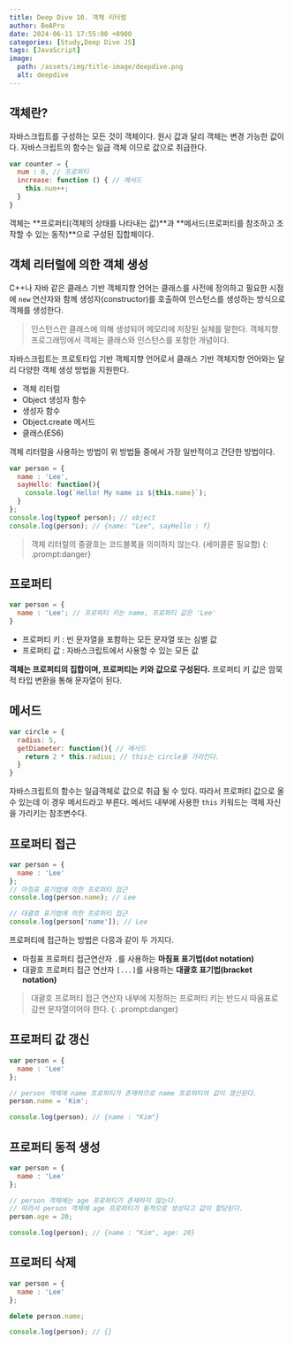 ```yaml
---
title: Deep Dive 10. 객체 리터럴
author: BeAPro
date: 2024-06-11 17:55:00 +0900
categories: [Study,Deep Dive JS]
tags: [JavaScript]
image:
  path: /assets/img/title-image/deepdive.png
  alt: deepdive
---
```


## **객체란?**
자바스크립트를 구성하는 모든 것이 객체이다. 원시 값과 달리 객체는 변경 가능한 값이다.
자바스크립트의 함수는 일급 객체 이므로 값으로 취급한다.

```js
var counter = {
  num : 0, // 프로퍼티
  increase: function () { // 메서드
    this.num++;
  }
}
```
객체는 **프로퍼티(객체의 상태를 나타내는 값)**과 **메서드(프로퍼티를 참조하고 조작할 수 있는 동작)**으로 구성된 집합체이다.

## **객체 리터럴에 의한 객체 생성**
C++나 자바 같은 클래스 기반 객체지향 언어는 클래스를 사전에 정의하고 필요한 시점에 `new` 연산자와 함께 생성자(constructor)를 호출하여 인스턴스를 생성하는 방식으로 객체를 생성한다.
> 인스턴스란 클래스에 의해 생성되어 메모리에 저장된 실체를 말한다. 객체지향 프로그래밍에서 객체는 클래스와 인스턴스를 포함한 개념이다.

자바스크립트는 프로토타입 기반 객체지향 언어로서 클래스 기반 객체지향 언어와는 달리 다양한 객체 생성 방법을 지원한다.
- 객체 리터럴
- Object 생성자 함수
- 생성자 함수
- Object.create 메서드
- 클래스(ES6)

객체 리터럴을 사용하는 방법이 위 방법들 중에서 가장 일반적이고 간단한 방법이다.

```js
var person = {
  name : 'Lee',
  sayHello: function(){
    console.log(`Hello! My name is ${this.name}`);
  }
};
console.log(typeof person); // object
console.log(person); // {name: "Lee", sayHello : f}
```
> 객체 리터럴의 중괄호는 코드블록을 의미하지 않는다. (세미콜론 필요함)
{: .prompt:danger}

## 프로퍼티
```js
var person = {
  name : 'Lee'; // 프로퍼티 키는 name, 프로퍼티 값은 'Lee'
}
```
- 프로퍼티 키 : 빈 문자열을 포함하는 모든 문자열 또는 심벌 값
- 프로퍼티 값 : 자바스크립트에서 사용할 수 있는 모든 값
  
**객체는 프로퍼티의 집합이며, 프로퍼티는 키와 값으로 구성된다.**
프로퍼티 키 값은 암묵적 타입 변환을 통해 문자열이 된다.

## 메서드
```js
var circle = {
  radius: 5,
  getDiameter: function(){ // 메서드
    return 2 * this.radius; // this는 circle을 가리킨다.
  }
}
```
자바스크립트의 함수는 일급객체로 값으로 취급 될 수 있다. 따라서 프로퍼티 값으로 올 수 있는데 이 경우 메서드라고 부른다.
메서드 내부에 사용한 `this` 키워드는 객체 자신을 가리키는 참조변수다.

## 프로퍼티 접근
```js
var person = {
  name : 'Lee'
};
// 마침표 표기법에 의한 프로퍼티 접근
console.log(person.name); // Lee

// 대괄호 표기법에 의한 프로퍼티 접근
console.log(person['name']); // Lee
```
프로퍼티에 접근하는 방법은 다믕과 같이 두 가지다.
- 마침표 프로퍼티 접근연산자 `.`를 사용하는 **마침표 표기법(dot notation)**
- 대괄호 프로퍼티 접근 연산자 `[...]`를 사용하는 **대괄호 표기법(bracket notation)**

> 대괄호 프로퍼티 접근 연산자 내부에 지정하는 프로퍼티 키는 반드시 따옴표로 감싼 문자열이어야 한다.
{: .prompt:danger}

## 프로퍼티 값 갱신
```js
var person = {
  name : 'Lee'
};

// person 객체에 name 프로퍼티가 존재하므로 name 프로퍼티의 값이 갱신된다.
person.name = 'Kim';

console.log(person); // {name : "Kim"}
```

## 프로퍼티 동적 생성
```js
var person = {
  name : 'Lee'
};

// person 객체에는 age 프로퍼티가 존재하지 않는다.
// 따라서 person 객체에 age 프로퍼티가 동적으로 생성되고 값이 할당된다.
person.age = 20;

console.log(person); // {name : "Kim", age: 20}
```

## 프로퍼티 삭제
```js
var person = {
  name : 'Lee'
};

delete person.name;

console.log(person); // {}
```